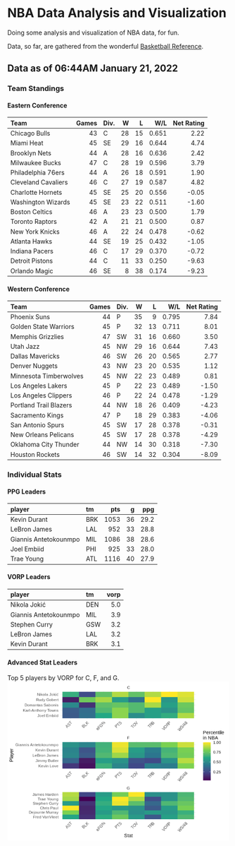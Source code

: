 # NBA Data Analysis and Visualization

Doing some analysis and visualization of NBA data, for fun.

Data, so far, are gathered from the wonderful [Basketball
Reference](https://www.basketball-reference.com/).

## Data as of 06:44AM January 21, 2022

### Team Standings

#### Eastern Conference

| Team                | Games | Div. |  W |  L |   W/L | Net Rating |
| :------------------ | ----: | :--- | -: | -: | ----: | ---------: |
| Chicago Bulls       |    43 | C    | 28 | 15 | 0.651 |       2.22 |
| Miami Heat          |    45 | SE   | 29 | 16 | 0.644 |       4.74 |
| Brooklyn Nets       |    44 | A    | 28 | 16 | 0.636 |       2.42 |
| Milwaukee Bucks     |    47 | C    | 28 | 19 | 0.596 |       3.79 |
| Philadelphia 76ers  |    44 | A    | 26 | 18 | 0.591 |       1.90 |
| Cleveland Cavaliers |    46 | C    | 27 | 19 | 0.587 |       4.82 |
| Charlotte Hornets   |    45 | SE   | 25 | 20 | 0.556 |     \-0.05 |
| Washington Wizards  |    45 | SE   | 23 | 22 | 0.511 |     \-1.60 |
| Boston Celtics      |    46 | A    | 23 | 23 | 0.500 |       1.79 |
| Toronto Raptors     |    42 | A    | 21 | 21 | 0.500 |       0.87 |
| New York Knicks     |    46 | A    | 22 | 24 | 0.478 |     \-0.62 |
| Atlanta Hawks       |    44 | SE   | 19 | 25 | 0.432 |     \-1.05 |
| Indiana Pacers      |    46 | C    | 17 | 29 | 0.370 |     \-0.72 |
| Detroit Pistons     |    44 | C    | 11 | 33 | 0.250 |     \-9.63 |
| Orlando Magic       |    46 | SE   |  8 | 38 | 0.174 |     \-9.23 |

#### Western Conference

| Team                   | Games | Div. |  W |  L |   W/L | Net Rating |
| :--------------------- | ----: | :--- | -: | -: | ----: | ---------: |
| Phoenix Suns           |    44 | P    | 35 |  9 | 0.795 |       7.84 |
| Golden State Warriors  |    45 | P    | 32 | 13 | 0.711 |       8.01 |
| Memphis Grizzlies      |    47 | SW   | 31 | 16 | 0.660 |       3.50 |
| Utah Jazz              |    45 | NW   | 29 | 16 | 0.644 |       7.43 |
| Dallas Mavericks       |    46 | SW   | 26 | 20 | 0.565 |       2.77 |
| Denver Nuggets         |    43 | NW   | 23 | 20 | 0.535 |       1.12 |
| Minnesota Timberwolves |    45 | NW   | 22 | 23 | 0.489 |       0.81 |
| Los Angeles Lakers     |    45 | P    | 22 | 23 | 0.489 |     \-1.50 |
| Los Angeles Clippers   |    46 | P    | 22 | 24 | 0.478 |     \-1.29 |
| Portland Trail Blazers |    44 | NW   | 18 | 26 | 0.409 |     \-4.23 |
| Sacramento Kings       |    47 | P    | 18 | 29 | 0.383 |     \-4.06 |
| San Antonio Spurs      |    45 | SW   | 17 | 28 | 0.378 |     \-0.31 |
| New Orleans Pelicans   |    45 | SW   | 17 | 28 | 0.378 |     \-4.29 |
| Oklahoma City Thunder  |    44 | NW   | 14 | 30 | 0.318 |     \-7.30 |
| Houston Rockets        |    46 | SW   | 14 | 32 | 0.304 |     \-8.09 |

### Individual Stats

#### PPG Leaders

| player                | tm  |  pts |  g |  ppg |
| :-------------------- | :-- | ---: | -: | ---: |
| Kevin Durant          | BRK | 1053 | 36 | 29.2 |
| LeBron James          | LAL |  952 | 33 | 28.8 |
| Giannis Antetokounmpo | MIL | 1086 | 38 | 28.6 |
| Joel Embiid           | PHI |  925 | 33 | 28.0 |
| Trae Young            | ATL | 1116 | 40 | 27.9 |

#### VORP Leaders

| player                | tm  | vorp |
| :-------------------- | :-- | ---: |
| Nikola Jokić          | DEN |  5.0 |
| Giannis Antetokounmpo | MIL |  3.9 |
| Stephen Curry         | GSW |  3.2 |
| LeBron James          | LAL |  3.2 |
| Kevin Durant          | BRK |  3.1 |

#### Advanced Stat Leaders

Top 5 players by VORP for C, F, and G.
![](README_files/figure-gfm/README-unnamed-chunk-7-1.png)<!-- -->
